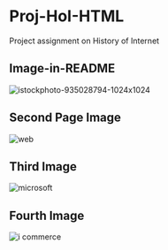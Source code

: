 # Proj-HoI-HTML
Project assignment on History of Internet

## Image-in-README

![istockphoto-935028794-1024x1024](https://user-images.githubusercontent.com/71328612/94346801-10176980-fffd-11ea-9582-cedbe0062d5c.jpg)

## Second Page Image

![web](https://user-images.githubusercontent.com/71328612/94347187-283cb800-0000-11eb-85a1-d95a0ca4feb4.jpg)

## Third Image 
![microsoft](https://user-images.githubusercontent.com/71328612/94347210-4dc9c180-0000-11eb-9b9c-2e435918c04b.jpg)

## Fourth Image

![i commerce](https://user-images.githubusercontent.com/71328612/94347261-971a1100-0000-11eb-9168-6b6ede122cd3.jpg)


